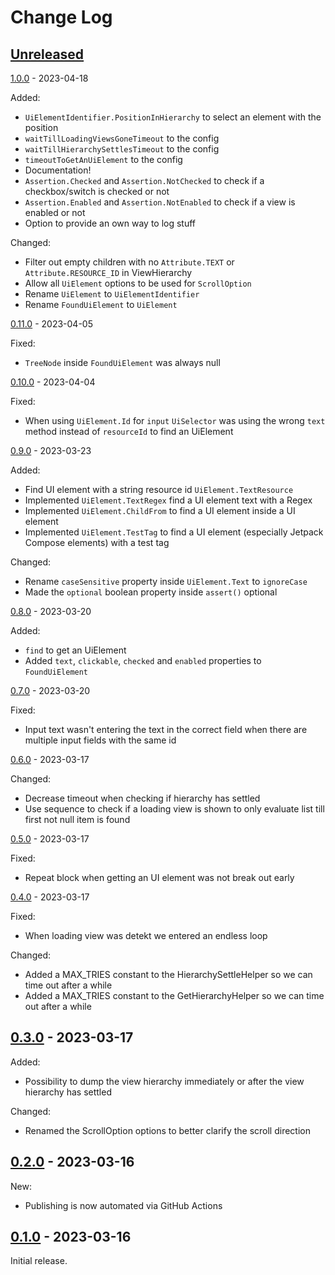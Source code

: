 # Change Log

[//]: # (https://keepachangelog.com/en/1.1.0/)

## [Unreleased]

[1.0.0] - 2023-04-18

Added:
- `UiElementIdentifier.PositionInHierarchy` to select an element with the position
- `waitTillLoadingViewsGoneTimeout` to the config
- `waitTillHierarchySettlesTimeout` to the config
- `timeoutToGetAnUiElement` to the config
- Documentation!
- `Assertion.Checked` and `Assertion.NotChecked` to check if a checkbox/switch is checked or not
- `Assertion.Enabled` and `Assertion.NotEnabled` to check if a view is enabled or not
- Option to provide an own way to log stuff

Changed:
- Filter out empty children with no `Attribute.TEXT` or `Attribute.RESOURCE_ID` in ViewHierarchy
- Allow all `UiElement` options to be used for `ScrollOption`
- Rename `UiElement` to `UiElementIdentifier`
- Rename `FoundUiElement` to `UiElement`

[0.11.0] - 2023-04-05

Fixed:
- `TreeNode` inside `FoundUiElement` was always null

[0.10.0] - 2023-04-04

Fixed:
- When using `UiElement.Id` for `input` `UiSelector` was using the wrong `text` method instead of `resourceId` to find an UiElement

[0.9.0] - 2023-03-23

Added:
- Find UI element with a string resource id `UiElement.TextResource`
- Implemented `UiElement.TextRegex` find a UI element text with a Regex
- Implemented `UiElement.ChildFrom` to find a UI element inside a UI element
- Implemented `UiElement.TestTag` to find a UI element (especially Jetpack Compose elements) with a
  test tag

Changed:
- Rename `caseSensitive` property inside `UiElement.Text` to `ignoreCase`
- Made the `optional` boolean property inside `assert()` optional

[0.8.0] - 2023-03-20

Added:
- `find` to get an UiElement
- Added `text`, `clickable`, `checked` and `enabled` properties to `FoundUiElement`

[0.7.0] - 2023-03-20

Fixed:
- Input text wasn't entering the text in the correct field when there are multiple input fields with the same id

[0.6.0] - 2023-03-17

Changed:
- Decrease timeout when checking if hierarchy has settled
- Use sequence to check if a loading view is shown to only evaluate list till first not null item is found

[0.5.0] - 2023-03-17

Fixed:
- Repeat block when getting an UI element was not break out early

[0.4.0] - 2023-03-17

Fixed:
- When loading view was detekt we entered an endless loop

Changed:
- Added a MAX_TRIES constant to the HierarchySettleHelper so we can time out after a while
- Added a MAX_TRIES constant to the GetHierarchyHelper so we can time out after a while

## [0.3.0] - 2023-03-17

Added:
- Possibility to dump the view hierarchy immediately or after the view hierarchy has settled


Changed:
- Renamed the ScrollOption options to better clarify the scroll direction

## [0.2.0] - 2023-03-16

New:

- Publishing is now automated via GitHub Actions

## [0.1.0] - 2023-03-16

Initial release.

[unreleased]: https://github.com/getyourguide/UiTestGlaze/compare/1.0.0...HEAD
[1.0.0]: https://github.com/getyourguide/UiTestGlaze/releases/tag/1.0.0
[0.11.0]: https://github.com/getyourguide/UiTestGlaze/releases/tag/0.11.0
[0.10.0]: https://github.com/getyourguide/UiTestGlaze/releases/tag/0.10.0
[0.9.0]: https://github.com/getyourguide/UiTestGlaze/releases/tag/0.9.0
[0.8.0]: https://github.com/getyourguide/UiTestGlaze/releases/tag/0.8.0
[0.7.0]: https://github.com/getyourguide/UiTestGlaze/releases/tag/0.7.0
[0.6.0]: https://github.com/getyourguide/UiTestGlaze/releases/tag/0.6.0
[0.5.0]: https://github.com/getyourguide/UiTestGlaze/releases/tag/0.5.0
[0.4.0]: https://github.com/getyourguide/UiTestGlaze/releases/tag/0.4.0
[0.3.0]: https://github.com/getyourguide/UiTestGlaze/releases/tag/0.3.0
[0.2.0]: https://github.com/getyourguide/UiTestGlaze/releases/tag/0.2.0
[0.1.0]: https://github.com/getyourguide/UiTestGlaze/releases/tag/0.1.0
